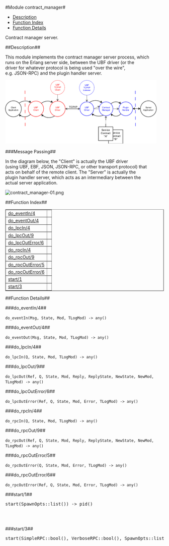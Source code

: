 

#Module contract_manager#
* [Description](#description)
* [Function Index](#index)
* [Function Details](#functions)


Contract manager server.

<a name="description"></a>

##Description##




This module implements the contract manager server process, which  
runs on the Erlang server side, between the UBF driver (or the  
driver for whatever protocol is being used "over the wire",  
e.g. JSON-RPC) and the plugin handler server.



![ubf-flow-01.png](ubf-flow-01.png)



###<a name="Message_Passing">Message Passing</a>##




In the diagram below, the "Client" is actually the UBF driver  
(using UBF, EBF, JSON, JSON-RPC, or other transport protocol) that  
acts on behalf of the remote client.  The "Server" is actually the  
plugin handler server, which acts as an intermediary between the  
actual server application.

![contract_manager-01.png](contract_manager-01.png)<a name="index"></a>

##Function Index##


<table width="100%" border="1" cellspacing="0" cellpadding="2" summary="function index"><tr><td valign="top"><a href="#do_eventIn-4">do_eventIn/4</a></td><td></td></tr><tr><td valign="top"><a href="#do_eventOut-4">do_eventOut/4</a></td><td></td></tr><tr><td valign="top"><a href="#do_lpcIn-4">do_lpcIn/4</a></td><td></td></tr><tr><td valign="top"><a href="#do_lpcOut-9">do_lpcOut/9</a></td><td></td></tr><tr><td valign="top"><a href="#do_lpcOutError-6">do_lpcOutError/6</a></td><td></td></tr><tr><td valign="top"><a href="#do_rpcIn-4">do_rpcIn/4</a></td><td></td></tr><tr><td valign="top"><a href="#do_rpcOut-9">do_rpcOut/9</a></td><td></td></tr><tr><td valign="top"><a href="#do_rpcOutError-5">do_rpcOutError/5</a></td><td></td></tr><tr><td valign="top"><a href="#do_rpcOutError-6">do_rpcOutError/6</a></td><td></td></tr><tr><td valign="top"><a href="#start-1">start/1</a></td><td></td></tr><tr><td valign="top"><a href="#start-3">start/3</a></td><td></td></tr></table>


<a name="functions"></a>

##Function Details##

<a name="do_eventIn-4"></a>

###do_eventIn/4##




`do_eventIn(Msg, State, Mod, TLogMod) -> any()`

<a name="do_eventOut-4"></a>

###do_eventOut/4##




`do_eventOut(Msg, State, Mod, TLogMod) -> any()`

<a name="do_lpcIn-4"></a>

###do_lpcIn/4##




`do_lpcIn(Q, State, Mod, TLogMod) -> any()`

<a name="do_lpcOut-9"></a>

###do_lpcOut/9##




`do_lpcOut(Ref, Q, State, Mod, Reply, ReplyState, NewState, NewMod, TLogMod) -> any()`

<a name="do_lpcOutError-6"></a>

###do_lpcOutError/6##




`do_lpcOutError(Ref, Q, State, Mod, Error, TLogMod) -> any()`

<a name="do_rpcIn-4"></a>

###do_rpcIn/4##




`do_rpcIn(Q, State, Mod, TLogMod) -> any()`

<a name="do_rpcOut-9"></a>

###do_rpcOut/9##




`do_rpcOut(Ref, Q, State, Mod, Reply, ReplyState, NewState, NewMod, TLogMod) -> any()`

<a name="do_rpcOutError-5"></a>

###do_rpcOutError/5##




`do_rpcOutError(Q, State, Mod, Error, TLogMod) -> any()`

<a name="do_rpcOutError-6"></a>

###do_rpcOutError/6##




`do_rpcOutError(Ref, Q, State, Mod, Error, TLogMod) -> any()`

<a name="start-1"></a>

###start/1##




<pre>start(SpawnOpts::list()) -&gt; pid()</pre>
<br></br>


<a name="start-3"></a>

###start/3##




<pre>start(SimpleRPC::bool(), VerboseRPC::bool(), SpawnOpts::list()) -&gt; pid()</pre>
<br></br>


